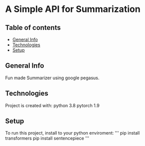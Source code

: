 # A Simple API for Summarization 

## Table of contents 
* [General Info](#general-Info)
* [Technologies](#technologies)
* [Setup](#setup)

## General Info 
Fun made Summarizer using google pegasus.

## Technologies 
Project is created with:
python 3.8
pytorch 1.9

## Setup
To run this project, install to your python enviroment:
'''
pip install transformers
pip install sentencepiece
'''

